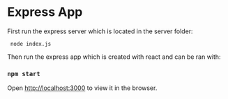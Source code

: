 # Express App

First run the express server which is located in the server folder:
```
 node index.js
```
Then run the express app which is created with react and can be ran with:

### `npm start`

Open [http://localhost:3000](http://localhost:3000) to view it in the browser.

